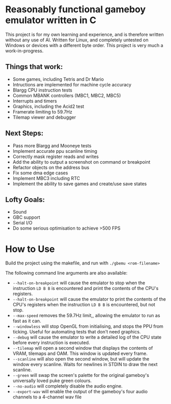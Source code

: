 # Reasonably functional gameboy emulator written in C
This project is for my own learning and experience, and is therefore written without any use of AI. Written for Linux, and completely untested on Windows or devices with a different byte order. This project is very much a work-in-progress.

## Things that work:
 - Some games, including Tetris and Dr Mario
 - Intructions are implemented for machine cycle accuracy
 - Blargg CPU instruction tests
 - Common MBANK controllers (MBC1, MBC2, MBC5)
 - Interrupts and timers
 - Graphics, including the Acid2 test
 - Framerate limiting to 59.7Hz
 - Tilemap viewer and debugger

## Next Steps:
 - Pass more Blargg and Mooneye tests
 - Implement accurate ppu scanline timing
 - Correctly mask register reads and writes
 - Add the ability to output a screenshot on command or breakpoint
 - Refactor objects on the address bus
 - Fix some dma edge cases
 - Implement MBC3 including RTC
 - Implement the ability to save games and create/use save states

## Lofty Goals:
 - Sound
 - GBC support
 - Serial I/O
 - Do some serious optimisation to achieve >500 FPS

# How to Use
 Build the project using the makefile, and run with `./gbemu <rom-filename>`
 
 The following command line arguments are also available:
 - `--halt-on-breakpoint` will cause the emulator to stop when the instruction `LD B B` is encountered and print the contents of the CPU's registers.
 - `--halt-on-breakpoint` will cause the emulator to print the contents of the CPU's registers when the instruction `LD B B` is encountered, but not stop.
 - `--max-speed` removes the 59.7Hz limit,, allowing the emulator to run as fast as it can.
 - `--windowless` will stop OpenGL from initialising, and stops the PPU from ticking. Useful for automating tests that don't need graphics.
 - `--debug` will cause the emulator to write a detailed log of the CPU state before every instruction is executed.
 - `--tilemap` will open a second window that displays the contents of VRAM, tilemaps and OAM. This window is updated every frame.
 - `--scanline` will also open the second window, but will update the window every scanline. Waits for newlines in STDIN to draw the next scanline.
 - `--green` will swap the screen's palette for the original gameboy's universally loved puke green colours.
 - `--no-audio` will completely disable the audio engine.
 - `--export-wav` will enable the output of the gameboy's four audio channels to a 4-channel wav file